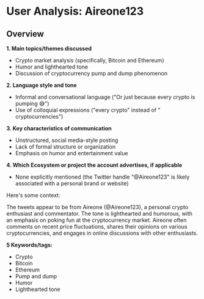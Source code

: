 # User Analysis: Aireone123

## Overview

**1. Main topics/themes discussed**

* Crypto market analysis (specifically, Bitcoin and Ethereum)
* Humor and lighthearted tone
* Discussion of cryptocurrency pump and dump phenomenon

**2. Language style and tone**

* Informal and conversational language ("Or just because every crypto is pumping 😅")
* Use of colloquial expressions ("every crypto" instead of " cryptocurrencies")

**3. Key characteristics of communication**

* Unstructured, social media-style posting
* Lack of formal structure or organization
* Emphasis on humor and entertainment value

**4. Which Ecosystem or project the account advertises, if applicable**

* None explicitly mentioned (the Twitter handle "@Aireone123" is likely associated with a personal brand or website)

Here's some context:

The tweets appear to be from Aireone (@Aireone123), a personal crypto enthusiast and commentator. The tone is lighthearted and humorous, with an emphasis on poking fun at the cryptocurrency market. Aireone often comments on recent price fluctuations, shares their opinions on various cryptocurrencies, and engages in online discussions with other enthusiasts.

**5 Keywords/tags:**

* Crypto
* Bitcoin
* Ethereum
* Pump and dump
* Humor
* Lighthearted tone